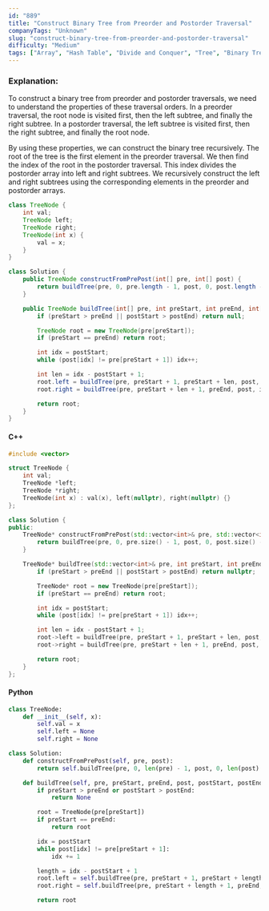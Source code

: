 ```yaml
---
id: "889"
title: "Construct Binary Tree from Preorder and Postorder Traversal"
companyTags: "Unknown"
slug: "construct-binary-tree-from-preorder-and-postorder-traversal"
difficulty: "Medium"
tags: ["Array", "Hash Table", "Divide and Conquer", "Tree", "Binary Tree"]
---
```


### Explanation:
To construct a binary tree from preorder and postorder traversals, we need to understand the properties of these traversal orders. In a preorder traversal, the root node is visited first, then the left subtree, and finally the right subtree. In a postorder traversal, the left subtree is visited first, then the right subtree, and finally the root node.

By using these properties, we can construct the binary tree recursively. The root of the tree is the first element in the preorder traversal. We then find the index of the root in the postorder traversal. This index divides the postorder array into left and right subtrees. We recursively construct the left and right subtrees using the corresponding elements in the preorder and postorder arrays.

```java
class TreeNode {
    int val;
    TreeNode left;
    TreeNode right;
    TreeNode(int x) {
        val = x;
    }
}

class Solution {
    public TreeNode constructFromPrePost(int[] pre, int[] post) {
        return buildTree(pre, 0, pre.length - 1, post, 0, post.length - 1);
    }

    public TreeNode buildTree(int[] pre, int preStart, int preEnd, int[] post, int postStart, int postEnd) {
        if (preStart > preEnd || postStart > postEnd) return null;

        TreeNode root = new TreeNode(pre[preStart]);
        if (preStart == preEnd) return root;

        int idx = postStart;
        while (post[idx] != pre[preStart + 1]) idx++;

        int len = idx - postStart + 1;
        root.left = buildTree(pre, preStart + 1, preStart + len, post, postStart, idx);
        root.right = buildTree(pre, preStart + len + 1, preEnd, post, idx + 1, postEnd - 1);

        return root;
    }
}
```

#### C++
```cpp
#include <vector>

struct TreeNode {
    int val;
    TreeNode *left;
    TreeNode *right;
    TreeNode(int x) : val(x), left(nullptr), right(nullptr) {}
};

class Solution {
public:
    TreeNode* constructFromPrePost(std::vector<int>& pre, std::vector<int>& post) {
        return buildTree(pre, 0, pre.size() - 1, post, 0, post.size() - 1);
    }

    TreeNode* buildTree(std::vector<int>& pre, int preStart, int preEnd, std::vector<int>& post, int postStart, int postEnd) {
        if (preStart > preEnd || postStart > postEnd) return nullptr;

        TreeNode* root = new TreeNode(pre[preStart]);
        if (preStart == preEnd) return root;

        int idx = postStart;
        while (post[idx] != pre[preStart + 1]) idx++;

        int len = idx - postStart + 1;
        root->left = buildTree(pre, preStart + 1, preStart + len, post, postStart, idx);
        root->right = buildTree(pre, preStart + len + 1, preEnd, post, idx + 1, postEnd - 1);

        return root;
    }
};
```

#### Python
```python
class TreeNode:
    def __init__(self, x):
        self.val = x
        self.left = None
        self.right = None

class Solution:
    def constructFromPrePost(self, pre, post):
        return self.buildTree(pre, 0, len(pre) - 1, post, 0, len(post) - 1)

    def buildTree(self, pre, preStart, preEnd, post, postStart, postEnd):
        if preStart > preEnd or postStart > postEnd:
            return None

        root = TreeNode(pre[preStart])
        if preStart == preEnd:
            return root

        idx = postStart
        while post[idx] != pre[preStart + 1]:
            idx += 1

        length = idx - postStart + 1
        root.left = self.buildTree(pre, preStart + 1, preStart + length, post, postStart, idx)
        root.right = self.buildTree(pre, preStart + length + 1, preEnd, post, idx + 1, postEnd - 1)

        return root
```